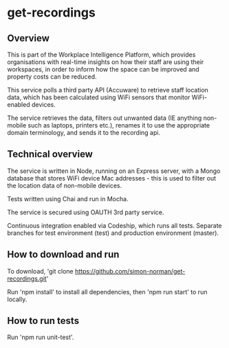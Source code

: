 # get-recordings

## Overview

This is part of the Workplace Intelligence Platform, which provides organisations with real-time insights on how their staff are using their workspaces, in order to inform how the space can be improved and property costs can be reduced. 

This service polls a third party API (Accuware) to retrieve staff location data, which has been calculated using WiFi sensors that monitor WiFi-enabled devices. 

The service retrieves the data, filters out unwanted data (IE anything non-mobile such as laptops, printers etc.), renames it to use the appropriate domain terminology, and sends it to the recording api. 

## Technical overview

The service is written in Node, running on an Express server, with a Mongo database that stores WiFi device Mac addresses - this is used to filter out the location data of non-mobile devices. 

Tests written using Chai and run in Mocha.

The service is secured using OAUTH 3rd party service. 

Continuous integration enabled via Codeship, which runs all tests. Separate branches for test environment (test) and production environment (master). 

## How to download and run

To download, 'git clone https://github.com/simon-norman/get-recordings.git'

Run 'npm install' to install all dependencies, then 'npm run start' to run locally. 

## How to run tests

Run 'npm run unit-test'.




